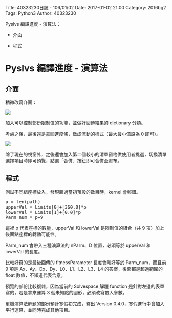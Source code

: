 Title: 40323230日誌 - 106/01/02
Date: 2017-01-02 21:00
Category: 2016bg2
Tags: Python3
Author: 40323230

Pyslvs 編譯進度 - 演算法：

* 介面

* 程式

<!-- PELICAN_END_SUMMARY -->

Pyslvs 編譯進度 - 演算法
===

介面
---

稍微改寫介面：

![](https://raw.githubusercontent.com/coursemdetw/project_site_files/gh-pages/files/2016spring/g2/Python_solvespace/0102_01.jpg)

加入可以控制部份限制值的功能，並做好回傳結果的 dictionary 分類。

考慮之後，最後還是拿回進度條，做成流動的樣式（最大最小值設為 0 即可）。

![](https://raw.githubusercontent.com/coursemdetw/project_site_files/gh-pages/files/2016spring/g2/Python_solvespace/0102_02.jpg)

除了現在的視窗外，之後還會加入第二個較小的清單窗格供使用者挑選，切換清單選擇項目時即可預覽，點選「合併」按鈕即可合併至畫布。

程式
---

測試不同組座標放入，發現超過當初預設的數目時，kernel 會報錯。

<pre class="brush: python">
p = len(path)
upperVal = Limits[0]+[360.0]*p
lowerVal = Limits[1]+[0.0]*p
Parm_num = p+9
</pre>

這裡 p 代表座標的數量，upperVal 和 lowerVal 是限制值的組合（共 9 項）加上後面點座標的轉動可能性。

Parm_num 會帶入三種演算法的 nParm、D 位置，必須等於 upperVal 和 lowerVal 的長度。

比較好奇的是最後回傳的 fitnessParameter 長度會剛好等於 Parm_num，而且前 9 項是 Ax、Ay、Dx、Dy、L0、L1、L2、L3、L4 的答案，後面都是超過範圍的 float 數值，不知道代表含意。

預覽的部份比較複雜，因為當前的 Solvespace 解題 function 是針對左邊的表單寫的，若是拿來運算 3 個未知點的圖形，必須改寫帶入參數。

單機演算法解題的部份預計寒假初完成，釋出 Version 0.4.0，寒假進行中會加入平行運算，並同時完成其他項目。